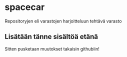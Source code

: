 # spacecar
Repositoryjen eli varastojen harjoitteluun tehtävä varasto

## Lisätään tänne sisältöä etänä

Sitten pusketaan muutokset takaisin githubiin!
